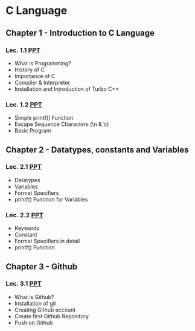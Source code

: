 # C Language

## Chapter 1 - Introduction to C Language

### Lec. 1.1 [PPT](ch_1/lec_1.1.pdf)
- What is Programming?
- History of C
- Importance of C
- Compiler & Interpreter
- Installation and Introduction of Turbo C++

### Lec. 1.2 [PPT](ch_1/lec_1.2.pdf)
- Simple printf() Function
- Escape Sequence Characters (\n & \t)
- Basic Program

## Chapter 2 - Datatypes, constants and Variables

### Lec. 2.1 [PPT](ch_2/lec_2.1.pdf)
- Datatypes
- Variables
- Format Specifiers
- printf() Function for Variables

### Lec. 2.2 [PPT](ch_2/lec_2.2.pdf)
- Keywords
- Constant
- Format Specifiers in detail
- printf() Function

## Chapter 3 - Github

### Lec. 3.1 [PPT](ch_3/Lec_3.1.pdf)
- What is Github?
- Installation of git
- Creating Github account
- Create first Github Repository
- Push on Github
